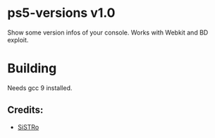 # ps5-versions v1.0
Show some version infos of your console.
Works with Webkit and BD exploit.

# Building
Needs gcc 9 installed.

## Credits:
- [SiSTRo](https://github.com/SiSTR0)
